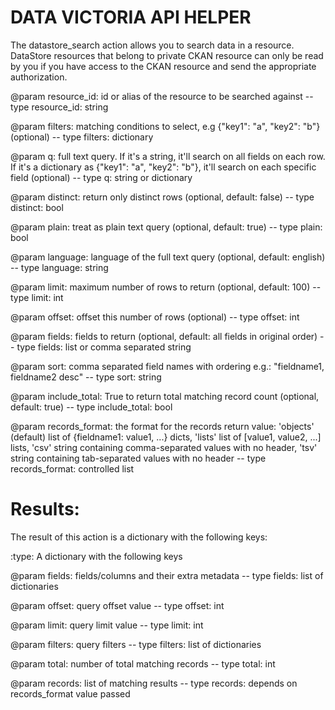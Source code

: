 # DATA VICTORIA API HELPER

The datastore_search action allows you to search data in a resource.
DataStore resources that belong to private CKAN resource can only be
read by you if you have access to the CKAN resource and send the
appropriate authorization.



@param resource_id: id or alias of the resource to be searched against
-- type resource_id: string

@param filters: matching conditions to select, e.g
	{\"key1\": \"a\", \"key2\": \"b\"} (optional)
-- type filters: dictionary

@param q: full text query. If it's a string, it'll search on all fields on
	each row. If it's a dictionary as {\"key1\": \"a\", \"key2\": \"b\"},
	it'll search on each specific field (optional)
-- type q: string or dictionary

@param distinct: return only distinct rows (optional, default: false)
-- type distinct: bool

@param plain: treat as plain text query (optional, default: true)
-- type plain: bool

@param language: language of the full text query
	(optional, default: english)
-- type language: string

@param limit: maximum number of rows to return (optional, default: 100)
-- type limit: int

@param offset: offset this number of rows (optional)
-- type offset: int

@param fields: fields to return
	(optional, default: all fields in original order)
-- type fields: list or comma separated string

@param sort: comma separated field names with ordering
	e.g.: \"fieldname1, fieldname2 desc\"
-- type sort: string

@param include_total: True to return total matching record count
	(optional, default: true)
-- type include_total: bool

@param records_format: the format for the records return value:
	'objects' (default) list of {fieldname1: value1, ...} dicts,
	'lists' list of [value1, value2, ...] lists,
	'csv' string containing comma-separated values with no header,
	'tsv' string containing tab-separated values with no header
-- type records_format: controlled list




# Results:

The result of this action is a dictionary with the following keys:

:type: A dictionary with the following keys

@param fields: fields/columns and their extra metadata
-- type fields: list of dictionaries

@param offset: query offset value
-- type offset: int

@param limit: query limit value
-- type limit: int

@param filters: query filters
-- type filters: list of dictionaries

@param total: number of total matching records
-- type total: int

@param records: list of matching results
-- type records: depends on records_format value passed
